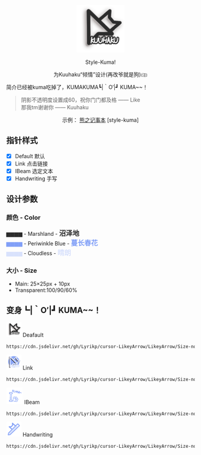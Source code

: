 <p align="center">
  <img alt="Default_kuma" src="/LikeyArrow-style-kuma/Preview/Default.png" width="128">
</p>

<p align="center">Style-Kuma!</p>
<p align="center">为Kuuhaku“倾情”设计(再改爷就是狗)<font size=1>(汪)</font></p>

简介已经被kuma吃掉了，KUMAKUMA┗|｀O′|┛ KUMA~~！

> 阴影不透明度设置成60，祝你门门都及格 —— Like  
> 那我tm谢谢你 —— Kuuhaku

<p align="center">
  <span>示例：</span>
  <a href="https://kuuhaku.top/">熊之记事本</a> [style-kuma]
</p>

## 指针样式

- [x] Default 默认
- [x] Link 点击链接
- [x] IBeam 选定文本
- [x] Handwriting 手写

## 设计参数

### 颜色 - Color

<font color=#2C2C2C>▆▆▆▆</font> - Marshland - **<font color=#2C2C2C size=4>沼泽地</font>**  
<font color=#819ff7>▆▆▆▆</font> - Periwinkle Blue - **<font color=#819ff7 size=4>蔓长春花</font>**  
<font color=#d9e2fc>▆▆▆▆</font> - Cloudless - **<font color=#d9e2fc size=4>晴朗</font>**  

### 大小 - Size

 - Main: 25×25px + 10px
 - Transparent:100/90/60%

## 变身┗|｀O′|┛ KUMA~~！

<p>
    <img alt="Deafault_kuma" src="/LikeyArrow-style-kuma/Preview/Default.png" width="40">
    Deafault
</p>

```Bash
https://cdn.jsdelivr.net/gh/Lyrikp/cursor-LikeyArrow/LikeyArrow/Size-normal/Default.png
```

<p>
    <img alt="Link_kuma" src="/LikeyArrow-style-kuma/Preview/Link.png" width="40">
    Link
</p>

```Bash
https://cdn.jsdelivr.net/gh/Lyrikp/cursor-LikeyArrow/LikeyArrow/Size-normal/Link.png
```

<p>
    <img alt="IBeam_kuma" src="/LikeyArrow-style-kuma/Preview/IBeam.png" width="44">
    IBeam
</p>

```Bash
https://cdn.jsdelivr.net/gh/Lyrikp/cursor-LikeyArrow/LikeyArrow/Size-normal/IBeam.png
```

<p>
    <img alt="Handwriting_kuma" src="/LikeyArrow-style-kuma/Preview/Handwriting.png" width="40">
    Handwriting

</p>

```Bash
https://cdn.jsdelivr.net/gh/Lyrikp/cursor-LikeyArrow/LikeyArrow/Size-normal/Handwriting.png
```
